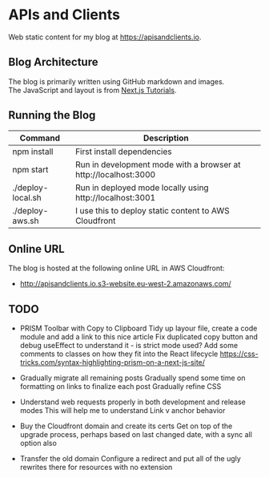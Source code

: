 # APIs and Clients

Web static content for my blog at https://apisandclients.io.

## Blog Architecture

The blog is primarily written using GitHub markdown and images.\
The JavaScript and layout is from [Next.js Tutorials](https://nextjs.org/learn-pages-router/basics/data-fetching/blog-data).

## Running the Blog

| Command | Description |
| ------- | ----------- |
| npm install | First install dependencies |
| npm start | Run in development mode with a browser at http://localhost:3000 |
| ./deploy-local.sh | Run in deployed mode locally using http://localhost:3001 |
| ./deploy-aws.sh | I use this to deploy static content to AWS Cloudfront |

## Online URL

The blog is hosted at the following online URL in AWS Cloudfront:

- http://apisandclients.io.s3-website.eu-west-2.amazonaws.com/

## TODO

- PRISM Toolbar with Copy to Clipboard
  Tidy up layour file, create a code module and add a link to this nice article
  Fix duplicated copy button and debug useEffect to understand it - is strict mode used?
  Add some comments to classes on how they fit into the React lifecycle
  https://css-tricks.com/syntax-highlighting-prism-on-a-next-js-site/

- Gradually migrate all remaining posts
  Gradually spend some time on formatting on links to finalize each post
  Gradually refine CSS

- Understand web requests properly in both development and release modes
  This will help me to understand Link v anchor behavior

- Buy the Cloudfront domain and create its certs
  Get on top of the upgrade process, perhaps based on last changed date, with a sync all option also

- Transfer the old domain
  Configure a redirect and put all of the ugly rewrites there for resources with no extension
